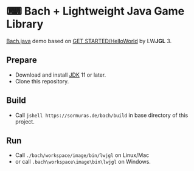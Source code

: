 # ⌨ Bach + Lightweight Java Game Library

[Bach.java] demo based on [GET STARTED/HelloWorld](https://www.lwjgl.org/guide) by LW**JGL** 3.

## Prepare

- Download and install [JDK] 11 or later.
- Clone this repository.

## Build

- Call `jshell https://sormuras.de/bach/build` in base directory of this project.

## Run

- Call `./bach/workspace/image/bin/lwjgl` on Linux/Mac
- or call `.bach\workspace\image\bin\lwjgl` on Windows.

[Bach.java]: https://github.com/sormuras/bach
[JDK]: https://jdk.java.net
